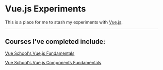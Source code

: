 # Vue.js Experiments

This is a place for me to stash my experiments with [Vue.js](https://vuejs.org/).

---

## Courses I've completed include:

[Vue School's Vue.js Fundamentals](https://vueschool.io/courses/vuejs-fundamentals)

[Vue School's Vue.js Components Fundamentals](https://vueschool.io/courses/vuejs-components-fundamentals)
